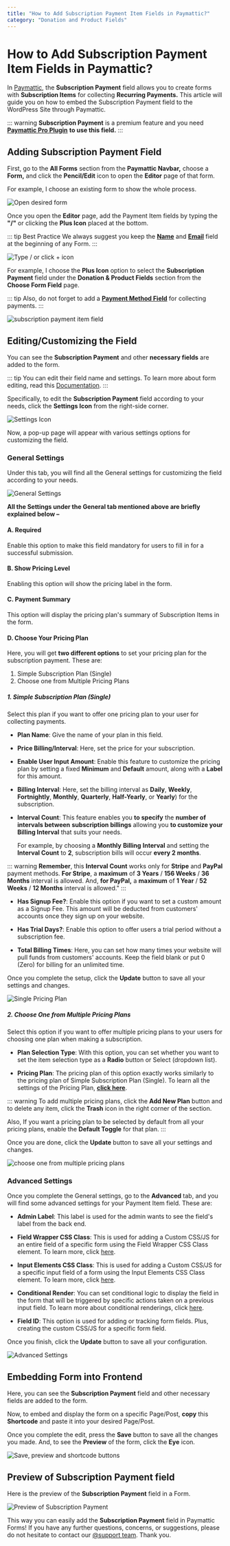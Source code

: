 ```yaml
---
title: "How to Add Subscription Payment Item Fields in Paymattic?"
category: "Donation and Product Fields"
---
```


# How to Add Subscription Payment Item Fields in Paymattic?

In [Paymattic](https://paymattic.com/), the **Subscription Payment** field allows you to create forms with **Subscription Items** for collecting **Recurring Payments.** This article will guide you on how to embed the Subscription Payment field to the WordPress Site through Paymattic.

::: warning
**Subscription Payment** is a premium feature and you need [**Paymattic Pro Plugin**](../getting-started-with-paymattic/how-to-install-and-activate-paymattic-in-wordpress#installing-and-activating-paymattic-pro) **to use this field.**
:::

## Adding Subscription Payment Field


First, go to the **All Forms** section from the **Paymattic Navbar,** choose a **Form,** and click the **Pencil/Edit** icon to open the **Editor** page of that form.

For example, I choose an existing form to show the whole process.

![Open desired form](/images/donation-and-product-fields/how-to-add-susbcription-payment-item-fields-in-paymattic/1.-Open-desired-form-1-scaled.webp)

Once you open the **Editor** page, add the Payment Item fields by typing the **"/"** or clicking the **Plus Icon** placed at the bottom.

::: tip Best Practice
We always suggest you keep the [**Name**](/general-input-fields/how-to-use-general-form-input-fields-in-wordpress-with-paymattic#_1-name-field) and [**Email**](/general-input-fields/how-to-use-general-form-input-fields-in-wordpress-with-paymattic#_2-email-field) field at the beginning of any Form.
:::

![Type / or click + icon](/images/donation-and-product-fields/how-to-add-susbcription-payment-item-fields-in-paymattic/2.-Type-or-click-icon-1.webp)

For example, I choose the **Plus Icon** option to select the **Subscription Payment** field under the **Donation & Product Fields** section from the **Choose Form Field** page.

::: tip
Also, do not forget to add a [**Payment Method Field**](/general-input-fields/how-to-use-the-payment-method-fields-section) for collecting payments.
:::

![subscription payment item field](/images/donation-and-product-fields/how-to-add-susbcription-payment-item-fields-in-paymattic/3.-subscription-payment-item-field.webp)

## Editing/Customizing the Field

You can see the **Subscription Payment** and other **necessary fields** are added to the form.

::: tip
You can edit their field name and settings. To learn more about form editing, read this [Documentation](/form-editor/how-to-edit-forms-in-wordpress-with-paymattic).
:::

Specifically, to edit the **Subscription Payment** field according to your needs, click the **Settings Icon** from the right-side corner. 

![Settings Icon](/images/donation-and-product-fields/how-to-add-susbcription-payment-item-fields-in-paymattic/4.-Settings-Icon-1.webp)

Now, a pop-up page will appear with various settings options for customizing the field.

### General Settings 

Under this tab, you will find all the General settings for customizing the field according to your needs.

![General Settings](/images/donation-and-product-fields/how-to-add-susbcription-payment-item-fields-in-paymattic/5.-General-Settings-1-1.webp)

**All the Settings under the General tab mentioned above are briefly explained below –**

#### A. Required

Enable this option to make this field mandatory for users to fill in for a successful submission.

#### B. Show Pricing Level 

Enabling this option will show the pricing label in the form.

#### C. Payment Summary 

This option will display the pricing plan's summary of Subscription Items in the form.

#### D. Choose Your Pricing Plan

Here, you will get **two different options** to set your pricing plan for the subscription payment. These are:

1. Simple Subscription Plan (Single)
2. Choose one from Multiple Pricing Plans

##### 1. Simple Subscription Plan (Single)

Select this plan if you want to offer one pricing plan to your user for collecting payments.

- **Plan Name**: Give the name of your plan in this field.

- **Price Billing/Interval**: Here, set the price for your subscription.

- **Enable User Input Amount**: Enable this feature to customize the pricing plan by setting a fixed **Minimum** and **Default** amount, along with a **Label** for this amount.

- **Billing Interval**: Here, set the billing interval as **Daily**, **Weekly**, **Fortnightly**, **Monthly**, **Quarterly**, **Half-Yearly**, or **Yearly**) for the subscription.

- **Interval Count**: This feature enables you **to specify** the **number of intervals between** **subscription billings** allowing you **to customize your Billing Interval** that suits your needs.
    
    For example, by choosing a **Monthly** **Billing** **Interval** and setting the **Interval Count** to **2**, subscription bills will occur **every 2 months**.

::: warning
**Remember**, this **Interval Count** works only for **Stripe** and **PayPal** payment methods. **For Stripe**, a **maximum** of **3 Years** / **156 Weeks** / **36 Months** interval is allowed. And, **for PayPal,** a **maximum** of **1 Year** / **52 Weeks** / **12 Months** interval is allowed."
:::

- **Has Signup Fee?**: Enable this option if you want to set a custom amount as a Signup Fee. This amount will be deducted from customers' accounts once they sign up on your website.

- **Has Trial Days?**: Enable this option to offer users a trial period without a subscription fee.

- **Total Billing Times**: Here, you can set how many times your website will pull funds from customers' accounts. Keep the field blank or put 0 (Zero) for billing for an unlimited time.

Once you complete the setup, click the **Update** button to save all your settings and changes.

![Single Pricing Plan](/images/donation-and-product-fields/how-to-add-susbcription-payment-item-fields-in-paymattic/6.-Single-Pricing-Plan-1.webp)

##### 2. Choose One from Multiple Pricing Plans

Select this option if you want to offer multiple pricing plans to your users for choosing one plan when making a subscription.

- **Plan Selection Type**: With this option, you can set whether you want to set the item selection type as a **Radio** button or Select (dropdown list).

- **Pricing Plan**: The pricing plan of this option exactly works similarly to the pricing plan of Simple Subscription Plan (Single). To learn all the settings of the Pricing Plan, [**click here**](#simple-subscription-plan-single).

::: warning
To add multiple pricing plans, click the **Add New Plan** button and to delete any item, click the **Trash** icon in the right corner of the section.

Also, If you want a pricing plan to be selected by default from all your pricing plans, enable the **Default Toggle** for that plan.
:::

Once you are done, click the **Update** button to save all your settings and changes.

![choose one from multiple pricing plans](/images/donation-and-product-fields/how-to-add-susbcription-payment-item-fields-in-paymattic/7.-choose-one-from-multiple-pricing-plans-1.webp)

### Advanced Settings 

Once you complete the General settings, go to the **Advanced** tab, and you will find some advanced settings for your Payment Item field. These are:

- **Admin Label**: This label is used for the admin wants to see the field's label from the back end.

- **Field Wrapper CSS Class**: This is used for adding a Custom CSS/JS for an entire field of a specific form using the Field Wrapper CSS Class element. To learn more, click [here](/form-settings/how-to-create-custom-css-js-in-wordpress-with-paymattic).

- **Input Elements CSS Class**: This is used for adding a Custom CSS/JS for a specific input field of a form using the Input Elements CSS Class element. To learn more, click [here](/form-settings/how-to-create-custom-css-js-in-wordpress-with-paymattic).

- **Conditional Render**: You can set conditional logic to display the field in the form that will be triggered by specific actions taken on a previous input field. To learn more about conditional renderings, click [here](/form-editor/how-to-use-conditional-logic-in-form-fields-with-paymattic).

- **Field ID**: This option is used for adding or tracking form fields. Plus, creating the custom CSS/JS for a specific form field.

Once you finish, click the **Update** button to save all your configuration.

![Advanced Settings](/images/donation-and-product-fields/how-to-add-susbcription-payment-item-fields-in-paymattic/8.-Advanced-Settings.webp)

## Embedding Form into Frontend

Here, you can see the **Subscription Payment** field and other necessary fields are added to the form.

Now, to embed and display the form on a specific Page/Post, **copy** this **Shortcode** and paste it into your desired Page/Post.

Once you complete the edit, press the **Save** button to save all the changes you made.
And, to see the **Preview** of the form, click the **Eye** icon.

![Save, preview and shortcode buttons](/images/donation-and-product-fields/how-to-add-susbcription-payment-item-fields-in-paymattic/9.-Save-preview-and-shortcode-buttons.webp)

## Preview of Subscription Payment field

Here is the preview of the **Subscription Payment** field in a Form.

![Preview of Subscription Payment](/images/donation-and-product-fields/how-to-add-susbcription-payment-item-fields-in-paymattic/10.-Preview-of-Subscription-Payment.webp)

This way you can easily add the **Subscription Payment** field in Paymattic Forms!
If you have any further questions, concerns, or suggestions, please do not hesitate to contact our [@support team](https://wpmanageninja.com/support-tickets/). Thank you.